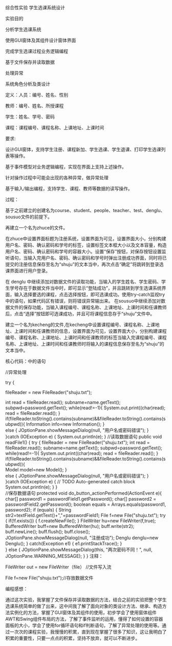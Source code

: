 综合性实验  学生选课系统设计

实验目的

分析学生选课系统

使用GUI窗体及其组件设计窗体界面

完成学生选课过程业务逻辑编程

基于文件保存并读取数据

处理异常

系统角色分析及类设计

定义：人员：编号、姓名、性别

教师：编号、姓名、所授课程

学生：姓名、学号、密码

课程：课程编号、课程名称、上课地址、上课时间

要求:

设计GUI窗体，支持学生注册、课程新加、学生选课、学生退课、打印学生选课列表等操作。

基于事件模型对业务逻辑编程，实现在界面上支持上述操作。

针对操作过程中可能会出现的各种异常，做异常处理

基于输入/输出编程，支持学生、课程、教师等数据的读写操作。

过程：

基于之前建立的创建名为course、student、people、teacher、test、denglu、sousuo文件的前提下。

再建立一个名为zhuce的文件。

   在zhuce中设置界面标题为注册系统，设置界面为可见，设置界面大小，分别构建用户名、密码、确认密码和学号的标签，设置标签文本框大小以及文本容量，构造用户名、密码、确认密码和学号的容器大小。设置“保存”按钮，对保存按钮设置监听语句，当输入完用户名、密码、确认密码和学号时弹出注册成功界面，同时将已提交的注册信息保存至名为“shuju”的文本当中，再次点击“确定”将跳转到登录选课界面进行用户登录。

   在 denglu 中继续添加对数据文件的读取功能，当输入的学生姓名、学生密码、学生学号存在于数据文件当中时，即可显示“登陆成功”，并且跳转到学生选课系统界面，输入选择要选的课程，点击选择按钮，即可选课成功。使用try-catch监视try中的语句，如果代码区有错误，则将错误异常输出来。
在sousuo中继续添加对数据文件的保存功能，当输入课程编号、课程名称、上课地址、上课时间和任课教师后，点击“选择”按钮即可选课成功，并且可将课程信息存于“shuju”文件中。

   建立一个名为kecheng的文件,在kecheng中设置课程编号、课程名称、上课地址、上课时间和任课教师的信息，设置界面为可见，设置界面大小，分别构建课程编号、课程名称、上课地址、上课时间和任课教师的标签当输入完课程编号、课程名称、上课地址、上课时间和任课教师时将输入的课程信息保存至名为“shuju”的文本当中。
   
核心代码：中的语句

//异常处理

try {

fileReader = new FileReader("shuju.txt");

int read = fileReader.read();
subname=name.getText();
subpwd=password.getText();
while(read!=-1){
System.out.print((char)read);
read = fileReader.read();
}			 
if(fileReader.toString().contains(subname)&&fileReader.toString().contains(subpwd)){
Information info=new Information();
}			   
else {
JOptionPane.showMessageDialog(null, "用户名或密码错误");
}			   
}catch (IOException e) {
System.out.println(e);
}
//读取数据语句
public void readFile1() {
try {
 fileReader = new FileReader("shuju.txt");
int read = fileReader.read();
 subname=name.getText();
 subpwd=password.getText();   
while(read!=-1){
System.out.print((char)read);
read = fileReader.read();
}			   
if(fileReader.toString().contains(subname)&&fileReader.toString().contains(subpwd)){		    
Model model=new Model();
}			   
else {
JOptionPane.showMessageDialog(null, "用户名或密码错误");
 }			   		   
}catch (IOException e) {
 // TODO Auto-generated catch block
System.out.println(e);
}
}	
//保存数据语句
protected void do_button_actionPerformed(ActionEvent e){
char[] password1 = passwordField1.getPassword();
char[] password2 = passwordField2.getPassword();
boolean equals = Arrays.equals(password1, password2);
if (equals) {
String str2=textField.getText()+","+passwordField1; 
File f=new File("shuju.txt"); 
try { if(!f.exists()) { 
f.createNewFile(); } 
FileWriter hu=new FileWriter(f,true);
BufferedWriter buff=new BufferedWriter(hu); 
buff.write(str2);
buff.newLine(); 
buff.flush(); 
buff.close(); 
JOptionPane.showMessageDialog(null, "注册成功"); 
Denglu denglu=new Denglu();
}
catch(Exception e1) { e1.printStackTrace(); }					
} else {
JOptionPane.showMessageDialog(this, "两次密码不同！", null,
JOptionPane.WARNING_MESSAGE);
}
} 
注释：

FileWriter out = new FileWriter（file）  //文件写入流

File f=new File("shuju.txt");//存放数据文件

编程感想：

   通过这次实验，我掌握了文件保存并读取数据的方法，结合之前的实验把整个学生选课系统简单的做了出来，这中间我了解了面向对象的类设计方法、继承、构造方法实例化的方法，掌握了GUI窗体及其组件的使用，初步学会了使用窗体组件AWT和Swing组件布局的方法，了解了事件监听的运用，懂得了如何设置的容器面板的大小，学会了使用for循环语句和if判断语句，了解了异常处理的使用等。通过一次次的课程实验，我慢慢的积累，直到现在掌握了很多了知识，这让我明白了积累的重要性，只要一点点的积累，坚持不放弃，就可以不断进步。
